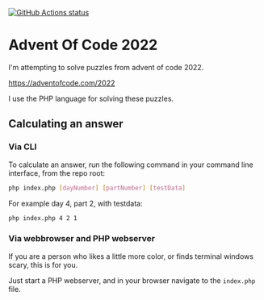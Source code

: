 
[![GitHub Actions status](https://github.com/mentosmenno2/advent-of-code-2022/workflows/Build%20%26%20test/badge.svg)](https://github.com/mentosmenno2/advent-of-code-2022/actions)

# Advent Of Code 2022

I'm attempting to solve puzzles from advent of code 2022.

https://adventofcode.com/2022

I use the PHP language for solving these puzzles.

## Calculating an answer

### Via CLI

To calculate an answer, run the following command in your command line interface, from the repo root:

```sh
php index.php [dayNumber] [partNumber] [testData]
```

For example day 4, part 2, with testdata:
```sh
php index.php 4 2 1
```

### Via webbrowser and PHP webserver

If you are a person who likes a little more color, or finds terminal windows scary, this is for you.

Just start a PHP webserver, and in your browser navigate to the `index.php` file.
